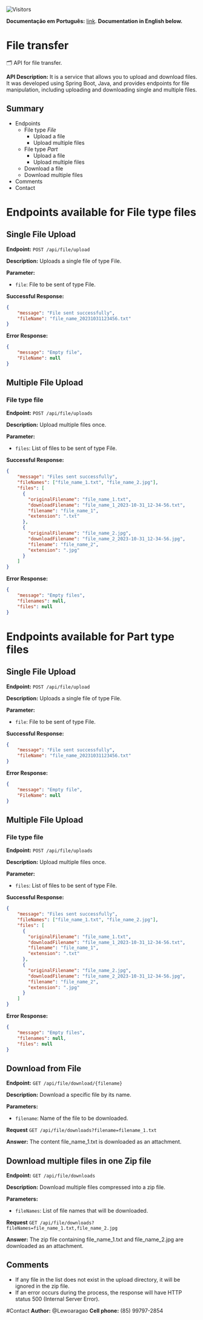 ![Visitors](https://api.visitorbadge.io/api/visitors?path=lewoaragao%2Ffiletransfer&countColor=%233cb371)

**Documentação em Português:** [link](https://github.com/Lewoaragao/filetransfer/blob/master/README-PT-BR.md).
**Documentation in English below.**

# File transfer
🗂 API for file transfer.

**API Description:** It is a service that allows you to upload and download files. It was developed using Spring Boot, Java, and provides endpoints for file manipulation, including uploading and downloading single and multiple files.

## Summary
- Endpoints
    - File type _File_
      - Upload a file
      - Upload multiple files
    - File type _Part_
      - Upload a file
      - Upload multiple files
    - Download a file
    - Download multiple files
- Comments
- Contact

# Endpoints available for File type files
## Single File Upload
**Endpoint:** `POST /api/file/upload`

**Description:** Uploads a single file of type File.

**Parameter:**
- `file`: File to be sent of type File.

**Successful Response:**
```json
{
    "message": "File sent successfully",
    "fileName": "file_name_20231031123456.txt"
}
```

**Error Response:**
```json
{
    "message": "Empty file",
    "FileName": null
}
```

## Multiple File Upload

### File type file
**Endpoint:** `POST /api/file/uploads`

**Description:** Upload multiple files once.

**Parameter:**
- `files`: List of files to be sent of type File.
 
**Successful Response:**
```json
{
    "message": "Files sent successfully",
    "fileNames": ["file_name_1.txt", "file_name_2.jpg"],
    "files": [
      {
        "originalFilename": "file_name_1.txt",
        "downloadFilename": "file_name_1_2023-10-31_12-34-56.txt",
        "filename": "file_name_1",
        "extension": ".txt"
      },
      {
        "originalFilename": "file_name_2.jpg",
        "downloadFilename": "file_name_2_2023-10-31_12-34-56.jpg",
        "filename": "file_name_2",
        "extension": ".jpg"
      }
    ]
}
```

**Error Response:**
```json
{
    "message": "Empty files",
    "filenames": null,
    "files": null
}
```

# Endpoints available for Part type files
## Single File Upload
**Endpoint:** `POST /api/file/upload`

**Description:** Uploads a single file of type File.

**Parameter:**
- `file`: File to be sent of type File.

**Successful Response:**
```json
{
    "message": "File sent successfully",
    "fileName": "file_name_20231031123456.txt"
}
```

**Error Response:**
```json
{
    "message": "Empty file",
    "FileName": null
}
```

## Multiple File Upload

### File type file
**Endpoint:** `POST /api/file/uploads`

**Description:** Upload multiple files once.

**Parameter:**
- `files`: List of files to be sent of type File.
 
**Successful Response:**
```json
{
    "message": "Files sent successfully",
    "fileNames": ["file_name_1.txt", "file_name_2.jpg"],
    "files": [
      {
        "originalFilename": "file_name_1.txt",
        "downloadFilename": "file_name_1_2023-10-31_12-34-56.txt",
        "filename": "file_name_1",
        "extension": ".txt"
      },
      {
        "originalFilename": "file_name_2.jpg",
        "downloadFilename": "file_name_2_2023-10-31_12-34-56.jpg",
        "filename": "file_name_2",
        "extension": ".jpg"
      }
    ]
}
```

**Error Response:**
```json
{
    "message": "Empty files",
    "filenames": null,
    "files": null
}
```


## Download from File
**Endpoint:** `GET /api/file/download/{filename}`

**Description:** Download a specific file by its name.

**Parameters:**
- `filename`: Name of the file to be downloaded.

**Request** `GET /api/file/downloads?filename=filename_1.txt`
 
**Answer:** The content file_name_1.txt is downloaded as an attachment.

## Download multiple files in one Zip file

**Endpoint:** `GET /api/file/downloads`

**Description:** Download multiple files compressed into a zip file.

**Parameters:**
- `fileNames`: List of file names that will be downloaded.

**Request** `GET /api/file/downloads?fileNames=file_name_1.txt,file_name_2.jpg`

**Answer:** The zip file containing file_name_1.txt and file_name_2.jpg are downloaded as an attachment.

## Comments
- If any file in the list does not exist in the upload directory, it will be ignored in the zip file.
- If an error occurs during the process, the response will have HTTP status 500 (Internal Server Error).

#Contact
**Author:** @Lewoaragao
**Cell phone:** (85) 99797-2854
